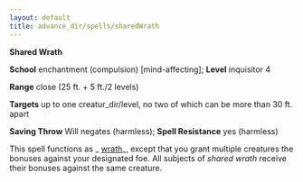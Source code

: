 ```yaml
---
layout: default
title: advance_dir/spells/sharedWrath
---
```

 **Shared Wrath**

**School** enchantment (compulsion) [mind-affecting]; **Level** inquisitor 4

**Range** close (25 ft. + 5 ft./2 levels)

**Targets** up to one creatur_dir/level, no two of which can be more than 30 ft. apart

**Saving Throw** Will negates (harmless); **Spell Resistance** yes (harmless)

This spell functions as _ [wrath](wrath#_wrath)_, except that you grant multiple creatures the bonuses against your designated foe. All subjects of _shared wrath_ receive their bonuses against the same creature.

